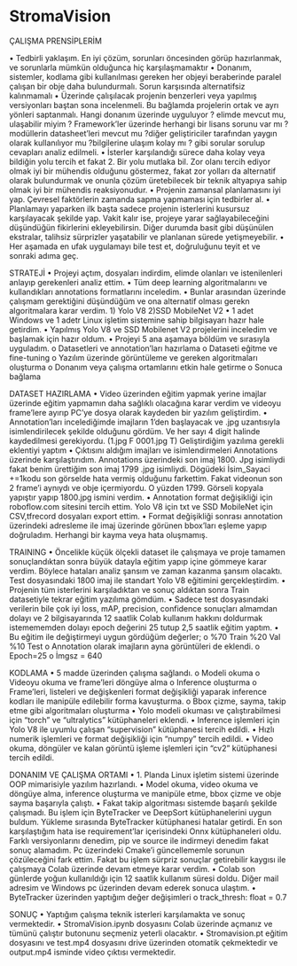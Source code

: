 # StromaVision
ÇALIŞMA PRENSİPLERİM

•	Tedbirli yaklaşım. En iyi çözüm, sorunları öncesinden görüp hazırlanmak, ve sorunlarla mümkün olduğunca hiç karşılaşmamaktır
•	Donanım, sistemler, kodlama gibi kullanılması gereken her objeyi beraberinde paralel çalışan bir obje daha bulundurmalı. Sorun karşısında alternatifsiz kalınmamalı
•	Üzerinde çalışılacak projenin benzerleri veya yapılmış versiyonları baştan sona incelenmeli. Bu bağlamda projelerin ortak ve ayrı yönleri saptanmalı. Hangi donanım üzerinde uyguluyor ? elimde mevcut mu, ulaşabilir miyim ? Framework’ler  üzerinde herhangi bir lisans sorunu var mı ? modüllerin datasheet’leri mevcut mu ?diğer geliştiriciler tarafından yaygın olarak kullanılıyor mu ?bilgilerine ulaşım kolay mı ? gibi sorular sorulup cevapları analiz edilmeli.
•	İsterler karşılandığı sürece daha kolay veya bildiğin yolu tercih et fakat 2. Bir yolu mutlaka bil. Zor olanı tercih ediyor olmak iyi bir mühendis olduğunu göstermez, fakat zor yolları da alternatif olarak bulundurmak ve onunla çözüm üretebilecek bir teknik altyapıya sahip olmak iyi bir mühendis reaksiyonudur.
•	Projenin zamansal planlamasını iyi yap. Çevresel faktörlerin zamanda sapma yapmaması için tedbirler al.
•	Planlamayı yaparken ilk başta sadece projenin isterlerini kusursuz karşılayacak şekilde yap. Vakit kalır ise, projeye yarar sağlayabileceğini düşündüğün fikirlerini ekleyebilirsin. Diğer durumda basit gibi düşünülen ekstralar, talihsiz sürprizler yaşatabilir ve planlanan sürede yetişmeyebilir.
•	Her aşamada en ufak uygulamayı bile test et, doğruluğunu teyit et ve sonraki adıma geç.

STRATEJİ
•	Projeyi açtım, dosyaları indirdim, elimde olanları ve istenilenleri anlayıp gerekenleri analiz ettim.
•	Tüm deep learning algoritmalarını ve kullandıkları annotations formatlarını inceledim.
•	Bunlar arasından üzerinde çalışmam gerektiğini düşündüğüm ve ona alternatif olması gerekn algoritmalara karar verdim. 1) Yolo V8  2)SSD MobileNet V2
•	1 adet Windows ve 1 adetr Linux işletim sistemine sahip bilgisayarı hazır hale getirdim.
•	Yapılmış Yolo V8 ve SSD Mobilenet V2 projelerini inceledim ve başlamak için hazır oldum.
•	Projeyi 5 ana aşamaya böldüm ve sırasıyla uyguladım.
o	Datasetleri ve annotation’ları hazırlama
o	Dataseti eğitme ve fine-tuning
o	Yazılım üzerinde görüntüleme ve gereken algoritmaları oluşturma
o	Donanım veya çalışma ortamlarını etkin hale getirme
o	Sonuca bağlama

DATASET HAZIRLAMA
•	Video üzerinden eğitim yapmak yerine imajlar üzerinde eğitim yapmamın daha sağlıklı olacağına karar verdim ve videoyu frame’lere ayırıp PC’ye dosya olarak kaydeden bir yazılım geliştirdim.
•	Annotation’ları incelediğimde imajların 1’den başlayacak ve .jpg uzantısıyla isimlendirilecek şekilde olduğunu gördüm. Ve her sayı 4 digit halinde kaydedilmesi gerekiyordu. (1.jpg F  0001.jpg T) Geliştirdiğim yazılıma gerekli eklentiyi yaptım
•	Çıktısını aldığım imajları ve isimlendirmeleri Annotations üzerinde karşılaştırıdım.  Annotations üzerindeki son imaj 1800. Jpg isimliydi fakat benim ürettiğim son imaj 1799 .jpg isimliydi. Dögüdeki İsim_Sayaci +=1kodu son görselde hata vermiş olduğunu farkettim. Fakat videonun son 2 frame’i aynıydı ve obje içermiyordu. O yüzden 1799. Görseli kopyala yapıştır yapıp 1800.jpg ismini verdim.
•	Annotation format değişikliği için roboflow.com sitesini tercih ettim. Yolo V8 için txt ve SSD MobileNet için CSV,tfrecord dosyaları export ettim.
•	Format değişikliği sonrası annotation üzerindeki adresleme ile imaj üzerinde görünen bbox’ları eşleme yapıp doğruladım. Herhangi bir kayma veya hata oluşmamış.

TRAINING
•	Öncelikle küçük ölçekli dataset ile çalışmaya ve proje tamamen sonuçlandıktan sonra büyük datayla eğitim yapıp içine gömmeye karar verdim. Böylece hataları analiz şansım ve zaman kazanma şansım olacaktı. Test dosyasındaki 1800 imaj ile standart Yolo V8 eğitimini gerçekleştirdim.
•	Projenin tüm isterlerini karşıladıktan ve sonuç aldıktan sonra Train datasetiyle tekrar eğitim yazılıma gömdüm.
•	Sadece test dosyasındaki verilerin bile çok iyi loss, mAP, precision, confidence sonuçları almamdan dolayı ve 2 bilgisayarında 12 saatlik Colab kullanım hakkını doldurmak istemememden dolayı epoch değerini 25 tutup 2,5 saatlik eğitim yaptım.
•	Bu eğitim ile değiştirmeyi uygun gördüğüm değerler;
o	%70 Train %20 Val %10 Test
o	Annotation olarak imajların ayna görüntüleri de eklendi.
o	Epoch=25 
o	İmgsz = 640

KODLAMA
•	5 madde üzerinden çalışma sağlandı.
o	Modeli okuma
o	Videoyu okuma ve frame’leri döngüye alma
o	Inference oluşturma
o	Frame’leri, listeleri ve değişkenleri format değişikliği yaparak inference kodları ile manipüle edilebilir forma kavuşturma.
o	Bbox çizme, sayma, takip etme gibi algoritmaları oluşturma
•	Yolo modeli okuması ve çalıştırabilmesi için “torch” ve “ultralytics” kütüphaneleri eklendi.
•	Inference işlemleri için Yolo V8 ile uyumlu çalışan “supervision” kütüphanesi tercih edildi.
•	Hızlı numerik işlemleri ve format değişikliği için “numpy” tercih edildi.
•	Video okuma, döngüler ve kalan görüntü işleme işlemleri için “cv2” kütüphanesi tercih edildi.

DONANIM VE ÇALIŞMA ORTAMI
•	1. Planda Linux işletim sistemi üzerinde OOP mimarisiyle yazılım hazırlandı.
•	Model okuma, video okuma ve döngüye alma, inference oluşturma ve manipüle etme, bbox çizme ve obje sayma başarıyla çalıştı.
•	Fakat takip algoritması sistemde başarılı şekilde çalışmadı. Bu işlem için ByteTracker ve DeepSort kütüphanelerini uygun buldum. Yükleme sırasında ByteTracker kütüphanesi hatalar getirdi. En son karşılaştığım hata ise requirement’lar içerisindeki Onnx kütüphaneleri oldu. Farklı versiyonlarını denedim, pip ve source ile indirmeyi denedim fakat sonuç alamadım. Pc üzerindeki Cmake’i güncellememle sorunun çözüleceğini fark ettim. Fakat bu işlem sürpriz sonuçlar getirebilir kaygısı ile çalışmaya Colab üzerinde devam etmeye karar verdim.
•	Colab son günlerde yoğun kullanıldığı için 12 saatlik kullanım süresi doldu. Diğer mail adresim ve Windows pc üzerinden devam ederek sonuca ulaştım.
•	ByteTracker üzerinden yaptığım değer değişimleri
o	track_thresh: float = 0.7


SONUÇ
•	Yaptığım çalışma teknik isterleri karşılamakta ve sonuç vermektedir.
•	StromaVision.ipynb dosyasını Colab üzerinde açmanız ve tümünü çalıştır butonunu seçmeniz yeterli olacaktır.
•	Stromavision.pt eğitim dosyasını ve test.mp4 dosyasını drive üzerinden otomatik çekmektedir ve output.mp4 isminde video çıktısı vermektedir.




